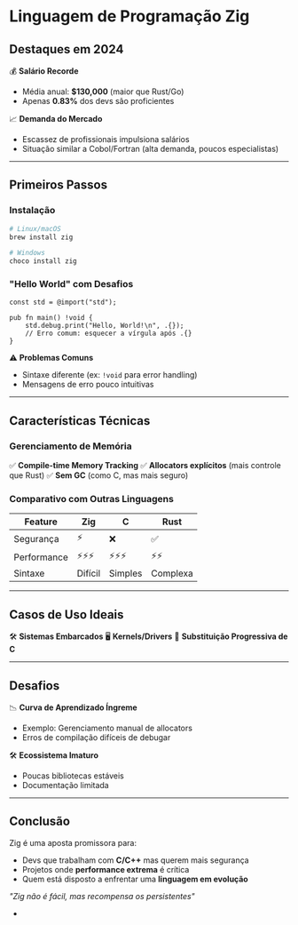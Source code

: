 # Linguagem de Programação Zig

## Destaques em 2024

💰 **Salário Recorde**

- Média anual: **$130,000** (maior que Rust/Go)
- Apenas **0.83%** dos devs são proficientes

📈 **Demanda do Mercado**

- Escassez de profissionais impulsiona salários
- Situação similar a Cobol/Fortran (alta demanda, poucos especialistas)

---

## Primeiros Passos

### Instalação

```bash
# Linux/macOS
brew install zig

# Windows
choco install zig
```

### "Hello World" com Desafios

```zig
const std = @import("std");

pub fn main() !void {
    std.debug.print("Hello, World!\n", .{});
    // Erro comum: esquecer a vírgula após .{}
}
```

⚠️ **Problemas Comuns**

- Sintaxe diferente (ex: `!void` para error handling)
- Mensagens de erro pouco intuitivas

---

## Características Técnicas

### Gerenciamento de Memória

✅ **Compile-time Memory Tracking**
✅ **Allocators explícitos** (mais controle que Rust)
✅ **Sem GC** (como C, mas mais seguro)

### Comparativo com Outras Linguagens

| Feature     | Zig     | C       | Rust     |
| ----------- | ------- | ------- | -------- |
| Segurança   | ⚡      | ❌      | ✅       |
| Performance | ⚡⚡⚡  | ⚡⚡⚡  | ⚡⚡     |
| Sintaxe     | Difícil | Simples | Complexa |

---

## Casos de Uso Ideais

🛠 **Sistemas Embarcados**
🖥 **Kernels/Drivers**
🔧 **Substituição Progressiva de C**

---

## Desafios

📉 **Curva de Aprendizado Íngreme**

- Exemplo: Gerenciamento manual de allocators
- Erros de compilação difíceis de debugar

🛠 **Ecossistema Imaturo**

- Poucas bibliotecas estáveis
- Documentação limitada

---

## Conclusão

Zig é uma aposta promissora para:

- Devs que trabalham com **C/C++** mas querem mais segurança
- Projetos onde **performance extrema** é crítica
- Quem está disposto a enfrentar uma **linguagem em evolução**

_"Zig não é fácil, mas recompensa os persistentes"_

-
